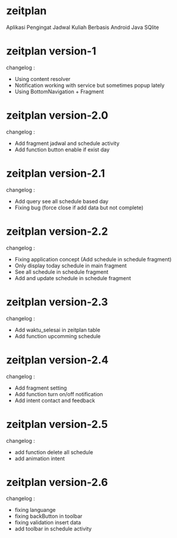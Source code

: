# zeitplan
Aplikasi Pengingat Jadwal Kuliah Berbasis Android Java SQlite

# zeitplan version-1
changelog :
- Using content resolver
- Notification working with service but sometimes popup lately
- Using BottomNavigation + Fragment

# zeitplan version-2.0
changelog :
- Add fragment jadwal and schedule activity
- Add function button enable if exist day

# zeitplan version-2.1
changelog : 
- Add query see all schedule based day
- Fixing bug (force close if add data but not complete)

# zeitplan version-2.2
changelog :
- Fixing application concept (Add schedule in schedule fragment)
- Only display today schedule in main fragment
- See all schedule in schedule fragment
- Add and update schedule in schedule fragment

# zeitplan version-2.3
changelog :
- Add waktu_selesai in zeitplan table
- Add function upcomming schedule

# zeitplan version-2.4
changelog :
- Add fragment setting
- Add function turn on/off notification
- Add intent contact and feedback

# zeitplan version-2.5
changelog :
- add function delete all schedule
- add animation intent

# zeitplan version-2.6
changelog :
- fixing languange
- fixing backButton in toolbar
- fixing validation insert data
- add toolbar in schedule activity
